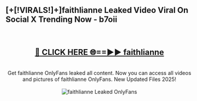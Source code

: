 <h2>[+[!VIRALS!]+]faithlianne Leaked Video Viral On Social X Trending Now - b7oii</h2>
<br>
<div align="center">
<h2><a href="https://libra.edu.pl?faithlianne" rel="nofollow">🔴 CLICK HERE 🌐==►► faithlianne</a></h2>
<br>
Get faithlianne OnlyFans leaked all content. Now you can access all videos and pictures of faithlianne OnlyFans. New Updated Files 2025!
<br>
<br>
<a href="https://libra.edu.pl?faithlianne" rel="nofollow" data-target="animated-image.originalLink"><img src="https://i.ibb.co.com/WyWwxjT/player-gif2.gif" alt="faithlianne Leaked OnlyFans" style="max-width: 100%; display: inline-block;" data-target="animated-image.originalImage"></a>
</div>
<br>